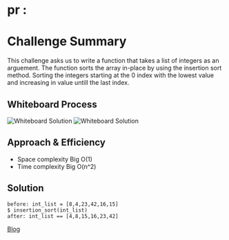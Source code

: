 # pr : 
# Challenge Summary
This challenge asks us to write a function that takes a list of integers as an arguement. The function sorts the array in-place by using the insertion sort method. Sorting the integers starting at the 0 index with the lowest value and increasing in value untill the last index.

## Whiteboard Process
![Whiteboard Solution]()
![Whiteboard Solution]()

## Approach & Efficiency
* Space complexity Big O(1)
* Time complexity Big O(n^2)

## Solution
```
before: int_list = [8,4,23,42,16,15]
$ insertion_sort(int_list)
after: int_list == [4,8,15,16,23,42]
```

[Blog]()